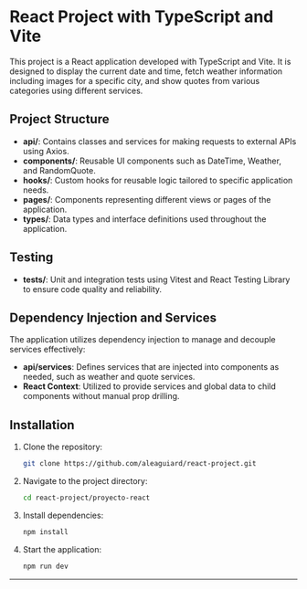 # React Project with TypeScript and Vite

This project is a React application developed with TypeScript and Vite. It is designed to display the current date and time, fetch weather information including images for a specific city, and show quotes from various categories using different services.

## Project Structure

- **api/**: Contains classes and services for making requests to external APIs using Axios.
- **components/**: Reusable UI components such as DateTime, Weather, and RandomQuote.
- **hooks/**: Custom hooks for reusable logic tailored to specific application needs.
- **pages/**: Components representing different views or pages of the application.
- **types/**: Data types and interface definitions used throughout the application.

## Testing

- **tests/**: Unit and integration tests using Vitest and React Testing Library to ensure code quality and reliability.

## Dependency Injection and Services

The application utilizes dependency injection to manage and decouple services effectively:

- **api/services**: Defines services that are injected into components as needed, such as weather and quote services.
- **React Context**: Utilized to provide services and global data to child components without manual prop drilling.

## Installation

1. Clone the repository:
    ```bash
    git clone https://github.com/aleaguiard/react-project.git
    ```

2. Navigate to the project directory:
    ```bash
    cd react-project/proyecto-react
    ```

3. Install dependencies:
    ```bash
    npm install
    ```

4. Start the application:
    ```bash
    npm run dev
    ```

---
